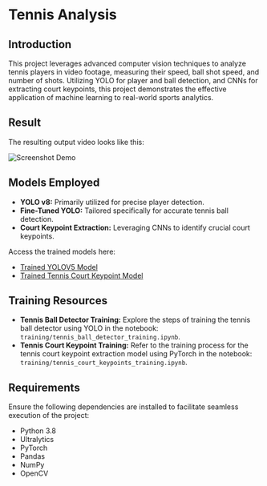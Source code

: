 # Tennis Analysis

## Introduction
This project leverages advanced computer vision techniques to analyze tennis players in video footage, measuring their speed, ball shot speed, and number of shots. Utilizing YOLO for player and ball detection, and CNNs for extracting court keypoints, this project demonstrates the effective application of machine learning to real-world sports analytics.

## Result
The resulting output video looks like this:

![Screenshot Demo](https://github.com/anqitwa/tennis-analysis/blob/main/output_videos/screenshot.png)

## Models Employed
- **YOLO v8:** Primarily utilized for precise player detection.
- **Fine-Tuned YOLO:** Tailored specifically for accurate tennis ball detection.
- **Court Keypoint Extraction:** Leveraging CNNs to identify crucial court keypoints.

Access the trained models here:
- [Trained YOLOV5 Model](https://drive.google.com/file/d/1UZwiG1jkWgce9lNhxJ2L0NVjX1vGM05U/view?usp=sharing)
- [Trained Tennis Court Keypoint Model](https://drive.google.com/file/d/1QrTOF1ToQ4plsSZbkBs3zOLkVt3MBlta/view?usp=sharing)

## Training Resources
- **Tennis Ball Detector Training:** Explore the steps of training the tennis ball detector using YOLO in the notebook: `training/tennis_ball_detector_training.ipynb`.
- **Tennis Court Keypoint Training:** Refer to the training process for the tennis court keypoint extraction model using PyTorch in the notebook: `training/tennis_court_keypoints_training.ipynb`.

## Requirements
Ensure the following dependencies are installed to facilitate seamless execution of the project:
- Python 3.8
- Ultralytics
- PyTorch
- Pandas
- NumPy
- OpenCV
